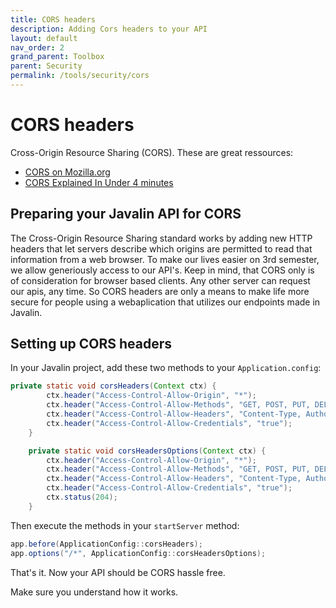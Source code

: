 ```yaml
---
title: CORS headers
description: Adding Cors headers to your API
layout: default
nav_order: 2
grand_parent: Toolbox
parent: Security
permalink: /tools/security/cors
---
```


# CORS headers

Cross-Origin Resource Sharing (CORS). These are great ressources:

- [CORS on Mozilla.org](https://developer.mozilla.org/en-US/docs/Web/HTTP/CORS)
- [CORS Explained In Under 4 minutes](https://www.youtube.com/watch?v=BibYiuLjpFM)

## Preparing your Javalin API for CORS

The Cross-Origin Resource Sharing standard works by adding new HTTP headers that let servers describe which origins are permitted to read that information from a web browser. To make our lives easier on 3rd semester, we allow generiously access to our API's. Keep in mind, that CORS only is of consideration for browser based clients. Any other server can request our apis, any time. So CORS headers are only a means to make life more secure for people using a webaplication that utilizes our endpoints made in Javalin.

## Setting up CORS headers

In your Javalin project, add these two methods to your `Application.config`:

```java
private static void corsHeaders(Context ctx) {
        ctx.header("Access-Control-Allow-Origin", "*");
        ctx.header("Access-Control-Allow-Methods", "GET, POST, PUT, DELETE, OPTIONS");
        ctx.header("Access-Control-Allow-Headers", "Content-Type, Authorization");
        ctx.header("Access-Control-Allow-Credentials", "true");
    }

    private static void corsHeadersOptions(Context ctx) {
        ctx.header("Access-Control-Allow-Origin", "*");
        ctx.header("Access-Control-Allow-Methods", "GET, POST, PUT, DELETE, OPTIONS");
        ctx.header("Access-Control-Allow-Headers", "Content-Type, Authorization");
        ctx.header("Access-Control-Allow-Credentials", "true");
        ctx.status(204);
    }
```

Then execute the methods in your `startServer` method:

```java
app.before(ApplicationConfig::corsHeaders);
app.options("/*", ApplicationConfig::corsHeadersOptions);
```

That's it. Now your API should be CORS hassle free.

Make sure you understand how it works.

